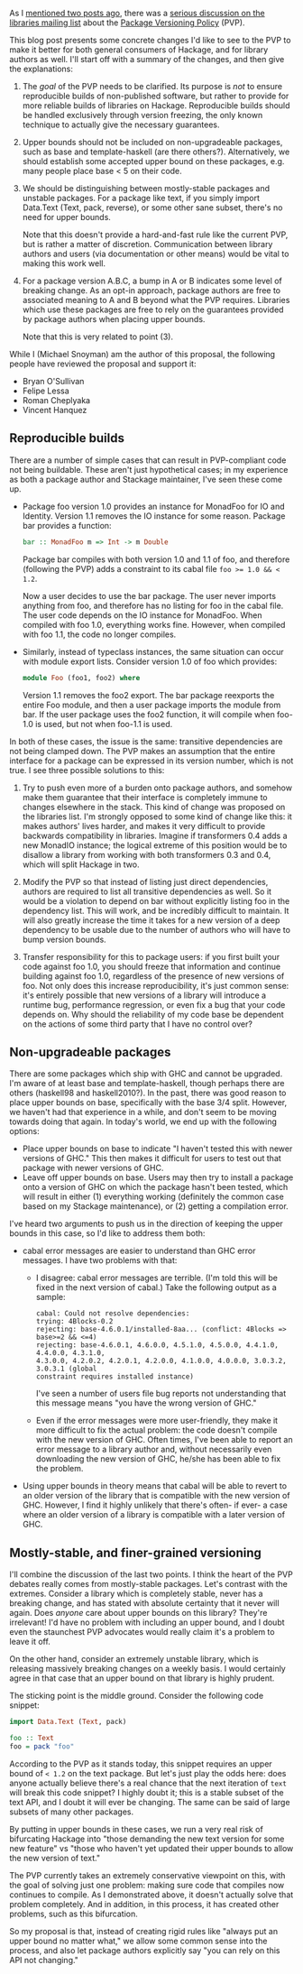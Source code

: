 As I [mentioned two posts
ago](http://www.yesodweb.com/blog/2014/03/package-consolidation), there was a
[serious discussion on the libraries mailing
list](http://www.haskell.org/pipermail/libraries/2014-February/022114.html)
about the [Package Versioning
Policy](http://www.haskell.org/haskellwiki/Package_versioning_policy) (PVP).

This blog post presents some concrete changes I'd like to see to the PVP to
make it better for both general consumers of Hackage, and for library authors
as well. I'll start off with a summary of the changes, and then give the
explanations:

1.  The *goal* of the PVP needs to be clarified. Its purpose is *not* to ensure
    reproducible builds of non-published software, but rather to provide for
    more reliable builds of libraries on Hackage. Reproducible builds should be
    handled exclusively through version freezing, the only known technique to
    actually give the necessary guarantees.

2.  Upper bounds should not be included on non-upgradeable packages, such as
    base and template-haskell (are there others?). Alternatively, we should
    establish some accepted upper bound on these packages, e.g. many people place
    base < 5 on their code.

3.  We should be distinguishing between mostly-stable packages and unstable
    packages. For a package like text, if you simply import Data.Text (Text,
    pack, reverse), or some other sane subset, there's no need for upper bounds.

    Note that this doesn't provide a hard-and-fast rule like the current PVP, but is
    rather a matter of discretion. Communication between library authors and users (via
    documentation or other means) would be vital to making this work well.

4.  For a package version A.B.C, a bump in A or B indicates some level of
    breaking change. As an opt-in approach, package authors are free to
    associated meaning to A and B beyond what the PVP requires. Libraries which use these
    packages are free to rely on the guarantees provided by package authors when
    placing upper bounds.

    Note that this is very related to point (3).

While I (Michael Snoyman) am the author of this proposal, the following people
have reviewed the proposal and support it:

* Bryan O'Sullivan
* Felipe Lessa
* Roman Cheplyaka
* Vincent Hanquez

## Reproducible builds

There are a number of simple cases that can result in PVP-compliant code not
being buildable. These aren't just hypothetical cases; in my experience as both
a package author and Stackage maintainer, I've seen these come up.

*   Package foo version 1.0 provides an instance for MonadFoo for IO and
    Identity. Version 1.1 removes the IO instance for some reason. Package bar
    provides a function:

    ```haskell
    bar :: MonadFoo m => Int -> m Double
    ```

    Package bar compiles with both version 1.0 and 1.1 of foo, and therefore
    (following the PVP) adds a constraint to its cabal file `foo >= 1.0 && < 1.2`.

    Now a user decides to use the bar package. The user never imports anything from
    foo, and therefore has no listing for foo in the cabal file. The user code
    depends on the IO instance for MonadFoo. When compiled with foo 1.0, everything
    works fine. However, when compiled with foo 1.1, the code no longer compiles.

*   Similarly, instead of typeclass instances, the same situation can occur
    with module export lists. Consider version 1.0 of foo which provides:

    ```haskell
    module Foo (foo1, foo2) where
    ```

    Version 1.1 removes the foo2 export. The bar package reexports the entire Foo
    module, and then a user package imports the module from bar. If the user
    package uses the foo2 function, it will compile when foo-1.0 is used, but not
    when foo-1.1 is used.

In both of these cases, the issue is the same: transitive dependencies are not
being clamped down. The PVP makes an assumption that the entire interface for a
package can be expressed in its version number, which is not true. I see three
possible solutions to this:

1.  Try to push even more of a burden onto package authors, and somehow make
    them guarantee that their interface is completely immune to changes
    elsewhere in the stack. This kind of change was proposed on the libraries list.
    I'm strongly opposed to some kind of change like this: it makes authors' lives
    harder, and makes it very difficult to provide backwards compatibility in
    libraries. Imagine if transformers 0.4 adds a new MonadIO instance; the logical
    extreme of this position would be to disallow a library from working with both
    transformers 0.3 and 0.4, which will split Hackage in two.

2.  Modify the PVP so that instead of listing just direct dependencies, authors
    are required to list all transitive dependencies as well. So it would be a
    violation to depend on bar without explicitly listing foo in the dependency
    list. This will work, and be incredibly difficult to maintain. It will also
    greatly increase the time it takes for a new version of a deep dependency to be
    usable due to the number of authors who will have to bump version bounds.

3.  Transfer responsibility for this to package users: if you first built your
    code against foo 1.0, you should freeze that information and continue
    building against foo 1.0, regardless of the presence of new versions of foo.
    Not only does this increase reproducibility, it's just common sense: it's
    entirely possible that new versions of a library will introduce a runtime bug,
    performance regression, or even fix a bug that your code depends on. Why should
    the reliability of my code base be dependent on the actions of some third party
    that I have no control over?

## Non-upgradeable packages

There are some packages which ship with GHC and cannot be upgraded. I'm aware
of at least base and template-haskell, though perhaps there are others
(haskell98 and haskell2010?). In the past, there was good reason to place upper
bounds on base, specifically with the base 3/4 split. However, we haven't had
that experience in a while, and don't seem to be moving towards doing that
again. In today's world, we end up with the following options:

* Place upper bounds on base to indicate "I haven't tested this with newer
  versions of GHC." This then makes it difficult for users to test out that
  package with newer versions of GHC.
* Leave off upper bounds on base. Users may then try to install a package onto
  a version of GHC on which the package hasn't been tested, which will result
  in either (1) everything working (definitely the common case based on my
  Stackage maintenance), or (2) getting a compilation error.

I've heard two arguments to push us in the direction of keeping the upper
bounds in this case, so I'd like to address them both:

*   cabal error messages are easier to understand than GHC error messages. I have two problems with that:
    *   I disagree: cabal error messages are terrible. (I'm told this will be fixed in the next version of cabal.) Take the following output as a sample:

        ```
        cabal: Could not resolve dependencies:
        trying: 4Blocks-0.2
        rejecting: base-4.6.0.1/installed-8aa... (conflict: 4Blocks => base>=2 && <=4)
        rejecting: base-4.6.0.1, 4.6.0.0, 4.5.1.0, 4.5.0.0, 4.4.1.0, 4.4.0.0, 4.3.1.0,
        4.3.0.0, 4.2.0.2, 4.2.0.1, 4.2.0.0, 4.1.0.0, 4.0.0.0, 3.0.3.2, 3.0.3.1 (global
        constraint requires installed instance)
        ```

        I've seen a number of users file bug reports not understanding that
        this message means "you have the wrong version of GHC."

    *   Even if the error messages were more user-friendly, they make it more
        difficult to fix the actual problem: the code doesn't compile with the
        new version of GHC. Often times, I've been able to report an error message to a
        library author and, without necessarily even downloading the new version of
        GHC, he/she has been able to fix the problem.

*   Using upper bounds in theory means that cabal will be able to revert to an
    older version of the library that is compatible with the new version of
    GHC. However, I find it highly unlikely that there's often- if ever- a case
    where an older version of a library is compatible with a later version of GHC.

## Mostly-stable, and finer-grained versioning

I'll combine the discussion of the last two points. I think the heart of the
PVP debates really comes from mostly-stable packages. Let's contrast with the
extremes. Consider a library which is completely stable, never has a breaking
change, and has stated with absolute certainty that it never will again. Does
*anyone* care about upper bounds on this library? They're irrelevant! I'd have
no problem with including an upper bound, and I doubt even the staunchest PVP
advocates would really claim it's a problem to leave it off.

On the other hand, consider an extremely unstable library, which is releasing
massively breaking changes on a weekly basis. I would certainly agree in that
case that an upper bound on that library is highly prudent.

The sticking point is the middle ground. Consider the following code snippet:

```haskell
import Data.Text (Text, pack)

foo :: Text
foo = pack "foo"
```

According to the PVP as it stands today, this snippet requires an upper bound
of `< 1.2` on the text package. But let's just play the odds here: does anyone
actually believe there's a real chance that the next iteration of `text` will
break this code snippet? I highly doubt it; this is a stable subset of the text
API, and I doubt it will ever be changing. The same can be said of large
subsets of many other packages.

By putting in upper bounds in these cases, we run a very real risk of
bifurcating Hackage into "those demanding the new text version for some new
feature" vs "those who haven't yet updated their upper bounds to allow the new
version of text."

The PVP currently takes an extremely conservative viewpoint on this, with the
goal of solving just one problem: making sure code that compiles now continues
to compile. As I demonstrated above, it doesn't actually solve that problem
completely. And in addition, in this process, it has created other problems,
such as this bifurcation.

So my proposal is that, instead of creating rigid rules like "always put an
upper bound no matter what," we allow some common sense into the process, and
also let package authors explicitly say "you can rely on this API not
changing."
